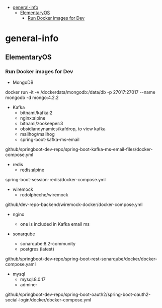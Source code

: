 - [general-info](#general-info)
  - [ElementaryOS](#elementaryos)
    - [Run Docker images for Dev](#run-docker-images-for-dev)

# general-info

## ElementaryOS

### Run Docker images for Dev

- MongoDB

docker run -it -v /dockerdata/mongodb:/data/db -p 27017:27017 --name mongodb -d mongo:4.2.2

- Kafka
   - bitnami/kafka:2
   - nginx:alpine
   - bitnami/zookeeper:3
   - obsidiandynamics/kafdrop, to view kafka
   - mailhog/mailhog
   - spring-boot-kafka-ms-email

github/springboot-dev-repo/spring-boot-kafka-ms-email-files/docker-compose.yml

- redis
   - redis:alpine

spring-boot-session-redis/docker-compose.yml

- wiremock
   - rodolpheche/wiremock

github/dev-repo-backend/wiremock-docker/docker-compose.yml

- nginx
   - one is included in Kafka email ms



- sonarqube
   - sonarqube:8.2-community
   - postgres (latest)

github/springboot-dev-repo/spring-boot-rest-sonarqube/docker/docker-compose.yaml

- mysql
   - mysql:8.0.17
   - adminer

github/springboot-dev-repo/spring-boot-oauth2/spring-boot-oauth2-social-login/docker/docker-compose.yml



